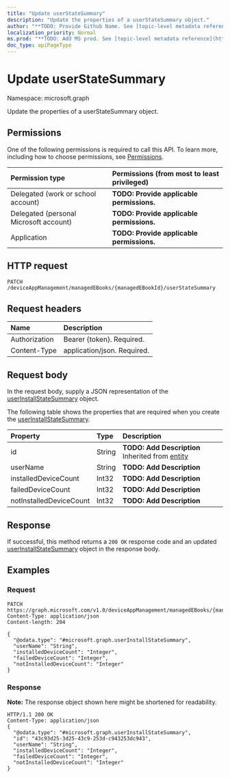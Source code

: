 ```yaml
---
title: "Update userStateSummary"
description: "Update the properties of a userStateSummary object."
author: "**TODO: Provide Github Name. See [topic-level metadata reference](https://msgo.azurewebsites.net/add/document/guidelines/metadata.html#topic-level-metadata)**"
localization_priority: Normal
ms.prod: "**TODO: Add MS prod. See [topic-level metadata reference](https://msgo.azurewebsites.net/add/document/guidelines/metadata.html#topic-level-metadata)**"
doc_type: apiPageType
---
```


# Update userStateSummary

Namespace: microsoft.graph

Update the properties of a userStateSummary object.

## Permissions
One of the following permissions is required to call this API. To learn more, including how to choose permissions, see [Permissions](/concepts/permissions-reference.md).

|Permission type|Permissions (from most to least privileged)|
|:---|:---|
|Delegated (work or school account)|**TODO: Provide applicable permissions.**|
|Delegated (personal Microsoft account)|**TODO: Provide applicable permissions.**|
|Application|**TODO: Provide applicable permissions.**|

## HTTP request

<!-- {
  "blockType": "ignored"
}
-->
``` http
PATCH /deviceAppManagement/managedEBooks/{managedEBookId}/userStateSummary
```

## Request headers
|Name|Description|
|:---|:---|
|Authorization|Bearer {token}. Required.|
|Content-Type|application/json. Required.|

## Request body
In the request body, supply a JSON representation of the [userInstallStateSummary](../resources/intune-userinstallstatesummary.md) object.

The following table shows the properties that are required when you create the [userInstallStateSummary](../resources/intune-userinstallstatesummary.md).

|Property|Type|Description|
|:---|:---|:---|
|id|String|**TODO: Add Description** Inherited from [entity](../resources/entity.md)|
|userName|String|**TODO: Add Description**|
|installedDeviceCount|Int32|**TODO: Add Description**|
|failedDeviceCount|Int32|**TODO: Add Description**|
|notInstalledDeviceCount|Int32|**TODO: Add Description**|



## Response

If successful, this method returns a `200 OK` response code and an updated [userInstallStateSummary](../resources/intune-userinstallstatesummary.md) object in the response body.

## Examples

### Request
<!-- {
  "blockType": "request",
  "name": "update_userstatesummary"
}
-->
``` http
PATCH https://graph.microsoft.com/v1.0/deviceAppManagement/managedEBooks/{managedEBookId}/userStateSummary
Content-Type: application/json
Content-length: 204

{
  "@odata.type": "#microsoft.graph.userInstallStateSummary",
  "userName": "String",
  "installedDeviceCount": "Integer",
  "failedDeviceCount": "Integer",
  "notInstalledDeviceCount": "Integer"
}
```


### Response
**Note:** The response object shown here might be shortened for readability.
<!-- {
  "blockType": "response",
  "truncated": true
}
-->
``` http
HTTP/1.1 200 OK
Content-Type: application/json
{
  "@odata.type": "#microsoft.graph.userInstallStateSummary",
  "id": "43c93d25-3d25-43c9-253d-c943253dc943",
  "userName": "String",
  "installedDeviceCount": "Integer",
  "failedDeviceCount": "Integer",
  "notInstalledDeviceCount": "Integer"
}
```

